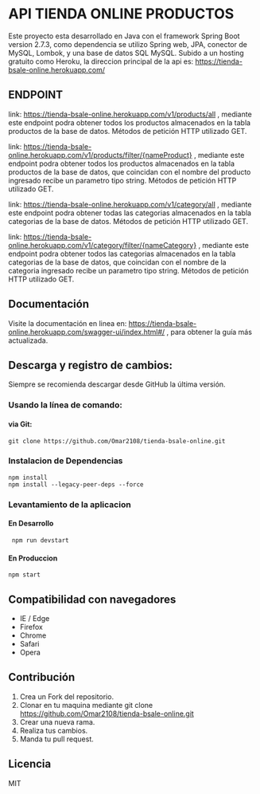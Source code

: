 # API TIENDA ONLINE PRODUCTOS
Este proyecto esta desarrollado en Java con el framework Spring Boot version 2.7.3, como dependencia se utilizo Spring web, JPA, conector de MySQL, Lombok, y una base de datos SQL MySQL. Subido a un hosting gratuito como Heroku, la direccion principal de la api es: https://tienda-bsale-online.herokuapp.com/


## ENDPOINT
link:  https://tienda-bsale-online.herokuapp.com/v1/products/all , mediante este endpoint podra obtener todos los productos almacenados en la tabla productos de la base de datos. Métodos de petición HTTP utilizado GET.

link: https://tienda-bsale-online.herokuapp.com/v1/products/filter/{nameProduct} , mediante este endpoint podra obtener todos los productos almacenados en la tabla productos de la base de datos, que coincidan con el nombre del producto ingresado recibe un parametro tipo string. Métodos de petición HTTP utilizado GET.

link:  https://tienda-bsale-online.herokuapp.com/v1/category/all , mediante este endpoint podra obtener todas las categorias almacenados en la tabla categorias de la base de datos. Métodos de petición HTTP utilizado GET.

link: https://tienda-bsale-online.herokuapp.com/v1/category/filter/{nameCategory} , mediante este endpoint podra obtener todos las categorias almacenados en la tabla categorias de la base de datos, que coincidan con el nombre de la categoria ingresado recibe un parametro tipo string. Métodos de petición HTTP utilizado GET.

## Documentación
Visite la documentación en linea en: https://tienda-bsale-online.herokuapp.com/swagger-ui/index.html#/ , para obtener la guía más actualizada.


## Descarga y registro de cambios:
Siempre se recomienda descargar desde GitHub la última versión.
###  Usando la línea de comando:
####  via Git:
    git clone https://github.com/Omar2108/tienda-bsale-online.git
    
 ### Instalacion de Dependencias
    npm install 
	npm install --legacy-peer-deps --force

### Levantamiento de la aplicacion 
#### En Desarrollo
     npm run devstart
#### En Produccion 
    npm start

## Compatibilidad con navegadores
- IE / Edge
- Firefox
- Chrome
- Safari
- Opera


## Contribución
1. Crea un Fork del repositorio.
2. Clonar en tu maquina mediante git clone https://github.com/Omar2108/tienda-bsale-online.git
3. Crear una nueva rama.
4. Realiza tus cambios.
5. Manda tu pull request.

## Licencia
MIT






